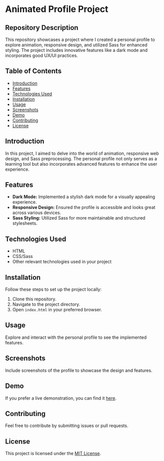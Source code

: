 # Animated Profile Project

## Repository Description

This repository showcases a project where I created a personal profile to explore animation, responsive design, and utilized Sass for enhanced styling. The project includes innovative features like a dark mode and incorporates good UX/UI practices.

## Table of Contents

- [Introduction](#introduction)
- [Features](#features)
- [Technologies Used](#technologies-used)
- [Installation](#installation)
- [Usage](#usage)
- [Screenshots](#screenshots)
- [Demo](#demo)
- [Contributing](#contributing)
- [License](#license)

## Introduction

In this project, I aimed to delve into the world of animation, responsive web design, and Sass preprocessing. The personal profile not only serves as a learning tool but also incorporates advanced features to enhance the user experience.

## Features

- **Dark Mode:** Implemented a stylish dark mode for a visually appealing experience.
- **Responsive Design:** Ensured the profile is accessible and looks great across various devices.
- **Sass Styling:** Utilized Sass for more maintainable and structured stylesheets.

## Technologies Used

- HTML
- CSS/Sass
- Other relevant technologies used in your project

## Installation

Follow these steps to set up the project locally:

1. Clone this repository.
2. Navigate to the project directory.
3. Open `index.html` in your preferred browser.

## Usage

Explore and interact with the personal profile to see the implemented features.

## Screenshots

Include screenshots of the profile to showcase the design and features.

## Demo

If you prefer a live demonstration, you can find it [here](#).

## Contributing

Feel free to contribute by submitting issues or pull requests.

## License

This project is licensed under the [MIT License](LICENSE).
